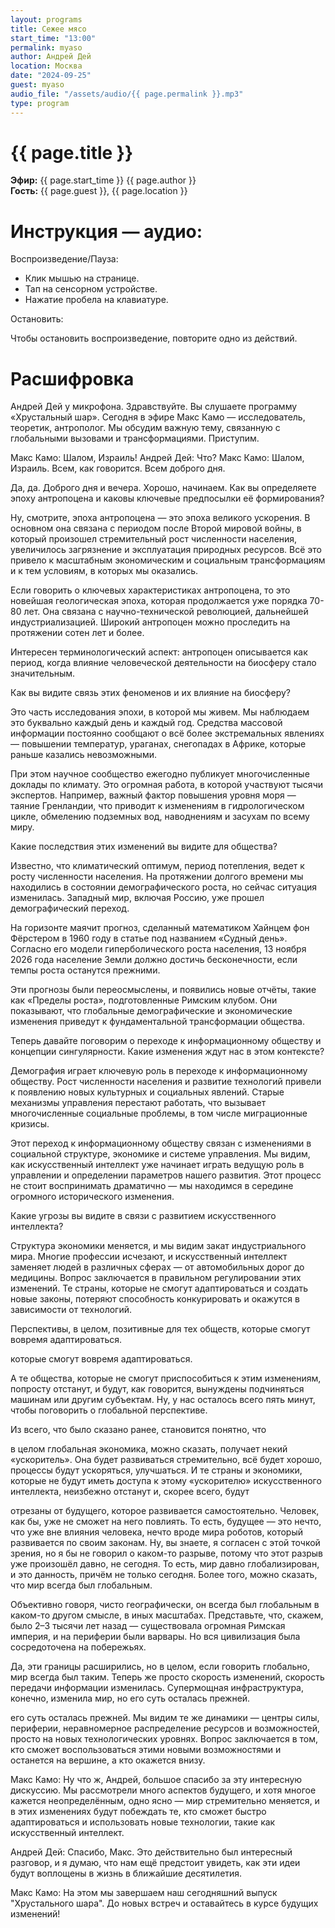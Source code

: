 ```yaml
---
layout: programs
title: Сежее мясо
start_time: "13:00"
permalink: myaso
author: Андрей Дей
location: Москва
date: "2024-09-25"
guest: myaso
audio_file: "/assets/audio/{{ page.permalink }}.mp3"
type: program
---
```


# {{ page.title }}

**Эфир:** {{ page.start_time }} {{ page.author }}  
**Гость:** {{ page.guest }}, {{ page.location }}

# Инструкция — аудио:

Воспроизведение/Пауза:

- Клик мышью на странице.
- Тап на сенсорном устройстве.
- Нажатие пробела на клавиатуре.

Остановить:

Чтобы остановить воспроизведение, повторите одно из действий.

# Расшифровка

Андрей Дей у микрофона. Здравствуйте. Вы слушаете программу «Хрустальный шар». Сегодня в эфире Макс Камо — исследователь, теоретик, антрополог. Мы обсудим важную тему, связанную с глобальными вызовами и трансформациями. Приступим.

Макс Камо: Шалом, Израиль!
Андрей Дей: Что?
Макс Камо: Шалом, Израиль. Всем, как говорится.
Всем доброго дня.

Да, да. Доброго дня и вечера. Хорошо, начинаем. Как вы определяете эпоху антропоцена и каковы ключевые предпосылки её формирования?

Ну, смотрите, эпоха антропоцена — это эпоха великого ускорения. В основном она связана с периодом после Второй мировой войны, в который произошел стремительный рост численности населения, увеличилось загрязнение и эксплуатация природных ресурсов. Всё это привело к масштабным экономическим и социальным трансформациям и к тем условиям, в которых мы оказались.

Если говорить о ключевых характеристиках антропоцена, то это новейшая геологическая эпоха, которая продолжается уже порядка 70-80 лет. Она связана с научно-технической революцией, дальнейшей индустриализацией. Широкий антропоцен можно проследить на протяжении сотен лет и более.

Интересен терминологический аспект: антропоцен описывается как период, когда влияние человеческой деятельности на биосферу стало значительным.

Как вы видите связь этих феноменов и их влияние на биосферу?

Это часть исследования эпохи, в которой мы живем. Мы наблюдаем это буквально каждый день и каждый год. Средства массовой информации постоянно сообщают о всё более экстремальных явлениях — повышении температур, ураганах, снегопадах в Африке, которые раньше казались невозможными.

При этом научное сообщество ежегодно публикует многочисленные доклады по климату. Это огромная работа, в которой участвуют тысячи экспертов. Например, важный фактор повышения уровня моря — таяние Гренландии, что приводит к изменениям в гидрологическом цикле, обмелению подземных вод, наводнениям и засухам по всему миру.

Какие последствия этих изменений вы видите для общества?

Известно, что климатический оптимум, период потепления, ведет к росту численности населения. На протяжении долгого времени мы находились в состоянии демографического роста, но сейчас ситуация изменилась. Западный мир, включая Россию, уже прошел демографический переход.

На горизонте маячит прогноз, сделанный математиком Хайнцем фон Фёрстером в 1960 году в статье под названием «Судный день». Согласно его модели гиперболического роста населения, 13 ноября 2026 года население Земли должно достичь бесконечности, если темпы роста останутся прежними.

Эти прогнозы были переосмыслены, и появились новые отчёты, такие как «Пределы роста», подготовленные Римским клубом. Они показывают, что глобальные демографические и экономические изменения приведут к фундаментальной трансформации общества.

Теперь давайте поговорим о переходе к информационному обществу и концепции сингулярности. Какие изменения ждут нас в этом контексте?

Демография играет ключевую роль в переходе к информационному обществу. Рост численности населения и развитие технологий привели к появлению новых культурных и социальных явлений. Старые механизмы управления перестают работать, что вызывает многочисленные социальные проблемы, в том числе миграционные кризисы.

Этот переход к информационному обществу связан с изменениями в социальной структуре, экономике и системе управления. Мы видим, как искусственный интеллект уже начинает играть ведущую роль в управлении и определении параметров нашего развития. Этот процесс не стоит воспринимать драматично — мы находимся в середине огромного исторического изменения.

Какие угрозы вы видите в связи с развитием искусственного интеллекта?

Структура экономики меняется, и мы видим закат индустриального мира. Многие профессии исчезают, и искусственный интеллект заменяет людей в различных сферах — от автомобильных дорог до медицины. Вопрос заключается в правильном регулировании этих изменений. Те страны, которые не смогут адаптироваться и создать новые законы, потеряют способность конкурировать и окажутся в зависимости от технологий.

Перспективы, в целом, позитивные для тех обществ, которые смогут вовремя адаптироваться.

которые смогут вовремя адаптироваться.

А те общества, которые не смогут приспособиться к этим изменениям, попросту отстанут, и будут, как говорится, вынуждены подчиняться машинам или другим субъектам. Ну, у нас осталось всего пять минут, чтобы поговорить о глобальной перспективе.

Из всего, что было сказано ранее, становится понятно, что

в целом глобальная экономика, можно сказать, получает некий «ускоритель». Она будет развиваться стремительно, всё будет хорошо, процессы будут ускоряться, улучшаться. И те страны и экономики, которые не будут иметь доступа к этому «ускорителю» искусственного интеллекта, неизбежно отстанут и, скорее всего, будут

отрезаны от будущего, которое развивается самостоятельно. Человек, как бы, уже не сможет на него повлиять. То есть, будущее — это нечто, что уже вне влияния человека, нечто вроде мира роботов, который развивается по своим законам. Ну, вы знаете, я согласен с этой точкой зрения, но я бы не говорил о каком-то разрыве, потому что этот разрыв уже произошёл давно, не сегодня. То есть, мир давно глобализирован, и это данность, причём не только сегодня. Более того, можно сказать, что мир всегда был глобальным.

Объективно говоря, чисто географически, он всегда был глобальным в каком-то другом смысле, в иных масштабах. Представьте, что, скажем, было 2–3 тысячи лет назад — существовала огромная Римская империя, и на периферии были варвары. Но вся цивилизация была сосредоточена на побережьях.

Да, эти границы расширились, но в целом, если говорить глобально, мир всегда был таким. Теперь же просто скорость изменений, скорость передачи информации изменилась. Супермощная инфраструктура, конечно, изменила мир, но его суть осталась прежней.

его суть осталась прежней. Мы видим те же динамики — центры силы, периферии, неравномерное распределение ресурсов и возможностей, просто на новых технологических уровнях. Вопрос заключается в том, кто сможет воспользоваться этими новыми возможностями и останется на вершине, а кто окажется внизу.

Макс Камо: Ну что ж, Андрей, большое спасибо за эту интересную дискуссию. Мы рассмотрели много аспектов будущего, и хотя многое кажется неопределённым, одно ясно — мир стремительно меняется, и в этих изменениях будут побеждать те, кто сможет быстро адаптироваться и использовать новые технологии, такие как искусственный интеллект.

Андрей Дей: Спасибо, Макс. Это действительно был интересный разговор, и я думаю, что нам ещё предстоит увидеть, как эти идеи будут воплощены в жизнь в ближайшие десятилетия.

Макс Камо: На этом мы завершаем наш сегодняшний выпуск "Хрустального шара". До новых встреч и оставайтесь в курсе будущих изменений!
